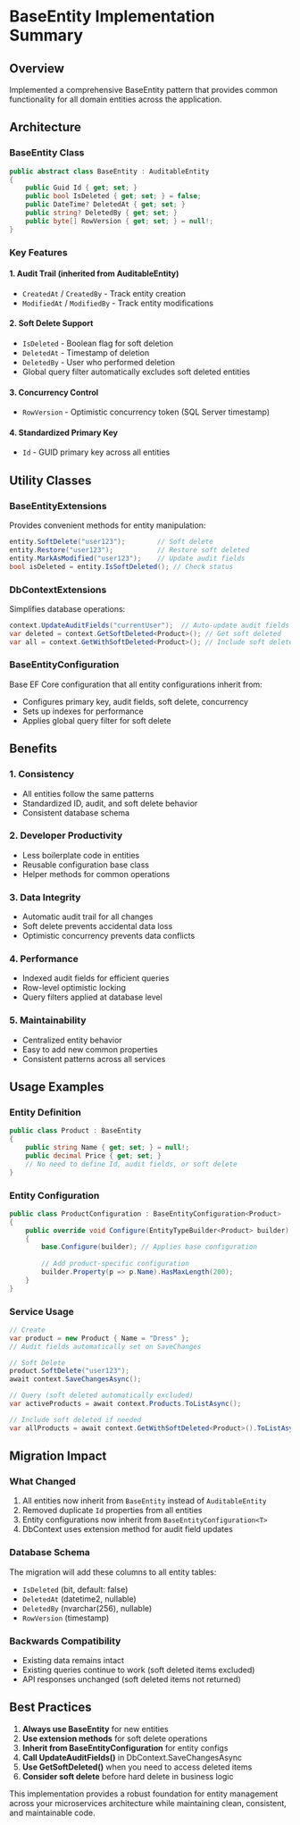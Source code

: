 # BaseEntity Implementation Summary

## Overview
Implemented a comprehensive BaseEntity pattern that provides common functionality for all domain entities across the application.

## Architecture

### BaseEntity Class
```csharp
public abstract class BaseEntity : AuditableEntity
{
    public Guid Id { get; set; }
    public bool IsDeleted { get; set; } = false;
    public DateTime? DeletedAt { get; set; }
    public string? DeletedBy { get; set; }
    public byte[] RowVersion { get; set; } = null!;
}
```

### Key Features

#### 1. **Audit Trail** (inherited from AuditableEntity)
- `CreatedAt` / `CreatedBy` - Track entity creation
- `ModifiedAt` / `ModifiedBy` - Track entity modifications

#### 2. **Soft Delete Support**
- `IsDeleted` - Boolean flag for soft deletion
- `DeletedAt` - Timestamp of deletion
- `DeletedBy` - User who performed deletion
- Global query filter automatically excludes soft deleted entities

#### 3. **Concurrency Control**
- `RowVersion` - Optimistic concurrency token (SQL Server timestamp)

#### 4. **Standardized Primary Key**
- `Id` - GUID primary key across all entities

## Utility Classes

### BaseEntityExtensions
Provides convenient methods for entity manipulation:
```csharp
entity.SoftDelete("user123");        // Soft delete
entity.Restore("user123");           // Restore soft deleted
entity.MarkAsModified("user123");    // Update audit fields
bool isDeleted = entity.IsSoftDeleted(); // Check status
```

### DbContextExtensions
Simplifies database operations:
```csharp
context.UpdateAuditFields("currentUser");  // Auto-update audit fields
var deleted = context.GetSoftDeleted<Product>(); // Get soft deleted
var all = context.GetWithSoftDeleted<Product>(); // Include soft deleted
```

### BaseEntityConfiguration<T>
Base EF Core configuration that all entity configurations inherit from:
- Configures primary key, audit fields, soft delete, concurrency
- Sets up indexes for performance
- Applies global query filter for soft delete

## Benefits

### 1. **Consistency**
- All entities follow the same patterns
- Standardized ID, audit, and soft delete behavior
- Consistent database schema

### 2. **Developer Productivity**
- Less boilerplate code in entities
- Reusable configuration base class
- Helper methods for common operations

### 3. **Data Integrity**
- Automatic audit trail for all changes
- Soft delete prevents accidental data loss
- Optimistic concurrency prevents data conflicts

### 4. **Performance**
- Indexed audit fields for efficient queries
- Row-level optimistic locking
- Query filters applied at database level

### 5. **Maintainability**
- Centralized entity behavior
- Easy to add new common properties
- Consistent patterns across all services

## Usage Examples

### Entity Definition
```csharp
public class Product : BaseEntity
{
    public string Name { get; set; } = null!;
    public decimal Price { get; set; }
    // No need to define Id, audit fields, or soft delete
}
```

### Entity Configuration
```csharp
public class ProductConfiguration : BaseEntityConfiguration<Product>
{
    public override void Configure(EntityTypeBuilder<Product> builder)
    {
        base.Configure(builder); // Applies base configuration
        
        // Add product-specific configuration
        builder.Property(p => p.Name).HasMaxLength(200);
    }
}
```

### Service Usage
```csharp
// Create
var product = new Product { Name = "Dress" };
// Audit fields automatically set on SaveChanges

// Soft Delete
product.SoftDelete("user123");
await context.SaveChangesAsync();

// Query (soft deleted automatically excluded)
var activeProducts = await context.Products.ToListAsync();

// Include soft deleted if needed
var allProducts = await context.GetWithSoftDeleted<Product>().ToListAsync();
```

## Migration Impact

### What Changed
1. All entities now inherit from `BaseEntity` instead of `AuditableEntity`
2. Removed duplicate `Id` properties from all entities
3. Entity configurations now inherit from `BaseEntityConfiguration<T>`
4. DbContext uses extension method for audit field updates

### Database Schema
The migration will add these columns to all entity tables:
- `IsDeleted` (bit, default: false)
- `DeletedAt` (datetime2, nullable)
- `DeletedBy` (nvarchar(256), nullable)
- `RowVersion` (timestamp)

### Backwards Compatibility
- Existing data remains intact
- Existing queries continue to work (soft deleted items excluded)
- API responses unchanged (soft deleted items not returned)

## Best Practices

1. **Always use BaseEntity** for new entities
2. **Use extension methods** for soft delete operations
3. **Inherit from BaseEntityConfiguration** for entity configs
4. **Call UpdateAuditFields()** in DbContext.SaveChangesAsync
5. **Use GetSoftDeleted()** when you need to access deleted items
6. **Consider soft delete** before hard delete in business logic

This implementation provides a robust foundation for entity management across your microservices architecture while maintaining clean, consistent, and maintainable code.
